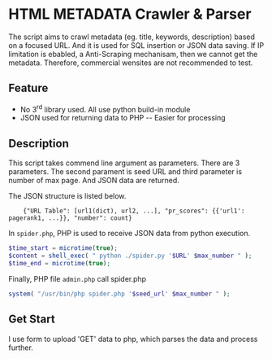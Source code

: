 # HTML METADATA Crawler & Parser
The script aims to crawl metadata (eg. title, keywords, description) based on a focused URL. And it is used for SQL insertion or JSON data saving. If IP limitation is ebabled, a Anti-Scraping mechanisam, then we cannot get the metadata. Therefore, commercial wensites are not recommended to test.


## Feature
- No 3<sup>rd</sup> library used. All use python build-in module
- JSON used for returning data to PHP -- Easier for processing


## Description
This script takes commend line argument as parameters. There are 3 parameters. The second parament is seed URL and third parameter is number of max page. And JSON data are returned. <br>

The JSON structure is listed below.<br>
```
    {"URL Table": [url1(dict), url2, ...], "pr_scores": {{'url1': pagerank1, ...}}, "number": count}
```

In `spider.php`, PHP is used to receive JSON data from python execution.<br>
```php
$time_start = microtime(true);
$content = shell_exec( " python ./spider.py '$URL' $max_number " );
$time_end = microtime(true);
```

Finally, PHP file `admin.php` call spider.php
```PHP
system( "/usr/bin/php spider.php '$seed_url' $max_number " );
```

## Get Start
I use form to upload 'GET' data to php, which parses the data and process further.<br />
